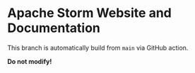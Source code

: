 # Apache Storm Website and Documentation

This branch is automatically build from `main` via GitHub action.

**Do not modify!**
